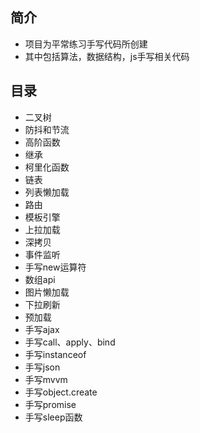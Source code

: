 ## 简介

- 项目为平常练习手写代码所创建
- 其中包括算法，数据结构，js手写相关代码


## 目录

- 二叉树
- 防抖和节流
- 高阶函数
- 继承
- 柯里化函数
- 链表
- 列表懒加载
- 路由
- 模板引擎
- 上拉加载
- 深拷贝
- 事件监听
- 手写new运算符
- 数组api
- 图片懒加载
- 下拉刷新
- 预加载
- 手写ajax
- 手写call、apply、bind
- 手写instanceof
- 手写json
- 手写mvvm
- 手写object.create
- 手写promise
- 手写sleep函数
